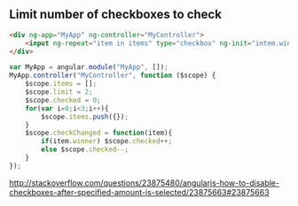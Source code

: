 ## Limit number of checkboxes to check

```html
<div ng-app="MyApp" ng-controller="MyController">
    <input ng-repeat="item in items" type="checkbox" ng-init="intem.winner=false" ng-model="item.winner" ng-change="checkChanged(item)" ng-disabled="checked==limit && !item.winner"/>
</div>
```

```javascript
var MyApp = angular.module("MyApp", []);
MyApp.controller("MyController", function ($scope) {
    $scope.items = [];
    $scope.limit = 2;
    $scope.checked = 0;
    for(var i=0;i<3;i++){
        $scope.items.push({});
    }
    $scope.checkChanged = function(item){
        if(item.winner) $scope.checked++;
        else $scope.checked--;
    }
});
```

http://stackoverflow.com/questions/23875480/angularjs-how-to-disable-checkboxes-after-specified-amount-is-selected/23875663#23875663
